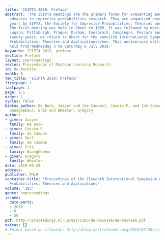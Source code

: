 ```yaml
---
title: 'ISIPTA 2019: Preface'
abstract: 'The ISIPTA meetings are the primary forum for presenting and discussing
  advances in imprecise probabilities research. They are organized once every two
  years by SIPTA, the Society for Imprecise Probabilities: Theories and Applications.
  The first meeting was held in Ghent in 1999. It was followed by meetings in Ithaca,
  Lugano, Pittsburgh, Prague, Durham, Innsbruck, Compiègne, Pescara and Lugano. After
  twenty years, we return to Ghent for the <em>11th International Symposium on Imprecise
  Probabilities: Theories and Applications</em>. This anniversary edition will be
  held from Wednesday 3 to Saturday 6 July 2019.'
keywords: ISIPTA 2019, preface
section: Preface
layout: inproceedings
series: Proceedings of Machine Learning Research
id: de-bock19a
month: 0
tex_title: 'ISIPTA 2019: Preface'
firstpage: 1
lastpage: 1
page: 1-1
order: 1
cycles: false
bibtex_author: De Bock, Jasper and {de Campos}, Cassio P. and {de Cooman}, Gert and
  Quaeghebeur, Erik and Wheeler, Gregory
author:
- given: Jasper
  family: De Bock
- given: Cassio P.
  family: de Campos
- given: Gert
  family: de Cooman
- given: Erik
  family: Quaeghebeur
- given: Gregory
  family: Wheeler
date: 2019-06-29
address: 
publisher: PMLR
container-title: 'Proceedings of the Eleventh International Symposium on Imprecise
  Probabilities: Theories and Applications'
volume: '103'
genre: inproceedings
issued:
  date-parts:
  - 2019
  - 6
  - 29
pdf: http://proceedings.mlr.press/v103/de-bock19a/de-bock19a.pdf
extras: []
# Format based on citeproc: http://blog.martinfenner.org/2013/07/30/citeproc-yaml-for-bibliographies/
---
```

